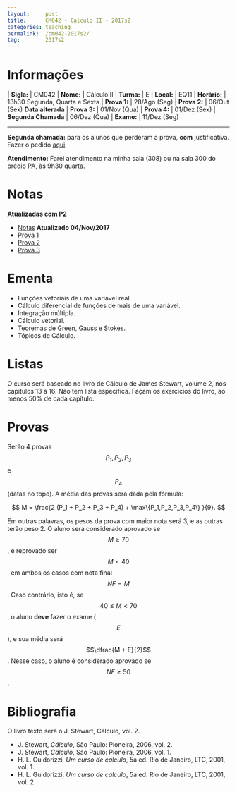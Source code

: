 ```yaml
---
layout:     post
title:      CM042 - Cálculo II - 2017s2
categories: teaching
permalink:  /cm042-2017s2/
tag:        2017s2
---
```


# Informações

  | **Sigla:**          | CM042
  | **Nome:**           | Cálculo II
  | **Turma:**          | E
  | **Local:**          | EQ11
  | **Horário:**        | 13h30 Segunda, Quarta e Sexta
  | **Prova 1:**        | 28/Ago (Seg)
  | **Prova 2:**        | 06/Out (Sex) **Data alterada**
  | **Prova 3:**        | 01/Nov (Qua)
  | **Prova 4:**        | 01/Dez (Sex)
  | **Segunda Chamada** | 06/Dez (Qua)
  | **Exame:**          | 11/Dez (Seg)

---

**Segunda chamada:** para os alunos que perderam a prova, **com** justificativa.
Fazer o pedido [aqui](http://www.mat.ufpr.br/departamento/documentos.html).

**Atendimento:** Farei atendimento na minha sala (308) ou na sala 300 do prédio
PA, às 9h30 quarta.

# Notas

**Atualizadas com P2**

- [Notas]({{site.baseurl}}/disciplinas/cm042/notas-2017s2.pdf) **Atualizado 04/Nov/2017**
- [Prova 1]({{site.baseurl}}/disciplinas/cm042/prova1-2017s2.pdf)
- [Prova 2]({{site.baseurl}}/disciplinas/cm042/prova2-2017s2.pdf)
- [Prova 3]({{site.baseurl}}/disciplinas/cm042/prova3-2017s2.pdf)

# Ementa

  - Funções vetoriais de uma variável real.
  - Cálculo diferencial de funções de mais de uma variável.
  - Integração múltipla.
  - Cálculo vetorial.
  - Teoremas de Green, Gauss e Stokes.
  - Tópicos de Cálculo.

# Listas

O curso será baseado no livro de Cálculo de James Stewart, volume 2, nos capítulos 13 à 16.
Não tem lista específica. Façam os exercícios do livro, ao menos 50% de cada capítulo.

# Provas

Serão 4 provas $$P_1, P_2, P_3$$ e $$P_4$$ (datas no topo). A média das provas será dada pela
fórmula:

$$ M = \frac{2 (P_1 + P_2 + P_3 + P_4) + \max\{P_1,P_2,P_3,P_4\} }{9}. $$

Em outras palavras, os pesos da prova com maior nota será 3, e as outras terão peso 2.
O aluno será considerado aprovado se $$M \geq 70$$, e reprovado ser $$M < 40$$, em ambos
os casos com nota final $$NF = M$$.
Caso contrário, isto é, se $$40 \leq M < 70$$, o aluno **deve** fazer o exame ($$E$$),
e sua média será $$\dfrac{M + E}{2}$$. Nesse caso, o aluno é considerado aprovado
se $$NF \geq 50$$.

# Bibliografia

O livro texto será o J. Stewart, Cálculo, vol. 2.

  - J. Stewart, _Cálculo_, São Paulo: Pioneira, 2006, vol. 2.
  - J. Stewart, _Cálculo_, São Paulo: Pioneira, 2006, vol. 1.
  - H. L. Guidorizzi, _Um curso de cálculo_, 5a ed. Rio de Janeiro, LTC, 2001,
    vol. 1.
  - H. L. Guidorizzi, _Um curso de cálculo_, 5a ed. Rio de Janeiro, LTC, 2001,
    vol. 2.
